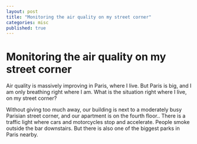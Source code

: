 ```yaml
---
layout: post
title: "Monitoring the air quality on my street corner"
categories: misc
published: true
---
```


# Monitoring the air quality on my street corner

Air quality is massively improving in Paris, where I live. But Paris is big, and I am only breathing right where I am. What is the situation right where I live, on my street corner?

Without giving too much away, our building is next to a moderately busy Parisian street corner, and our apartment is on the fourth floor.. There is a traffic light where cars and motorcycles stop and accelerate. People smoke outside the bar downstairs. But there is also one of the biggest parks in Paris nearby.



<script src="https://cdnjs.cloudflare.com/ajax/libs/moment.js/2.29.1/moment.min.js"></script>
<script src="https://cdnjs.cloudflare.com/ajax/libs/moment-timezone/0.5.34/moment-timezone-with-data-1970-2030.min.js"></script>


<script>
  // Function to fetch data and create the plot
  function fetchDataAndPlot() {
    fetch('/data/PM_data.json')
      .then(response => response.json())
      .then(data => {
//        var convertedXData = data.xData.map(unixTime => new Date(unixTime * 1000));
	var convertedXData = data.xData.map(unixTime => {
    	return moment(unixTime * 1000).tz('Europe/Paris').format();
	});
        var trace = {
          x: convertedXData,
          y: data.yData,
          type: 'scatter'
        };
        var layout = {
	    xaxis: {
	    	   type: 'date',
		   title: 'Time (Paris)'},
	    yaxis: {
	    	   title: 'PM 2.5 [ μg/m³ ]'},
	    dragmode: 'zoom',
	    title: 'Interactive plot of particulate matter concentration'
		   };
        Plotly.newPlot('myDiv', [trace], layout);
      })
      .catch(error => console.error('Error loading data:', error));
  }

  // Call the function when the window loads
  window.onload = fetchDataAndPlot;
</script>

<!-- The div where your plot will appear -->
<div id="myDiv"></div>
